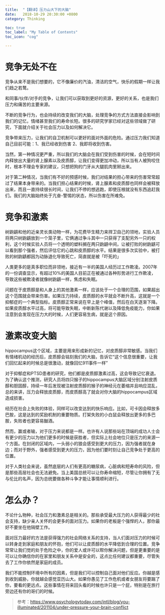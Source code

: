 ```yaml
---
title:  "【翻译】压力山大下的大脑"
date:   2018-10-29 20:30:00 +0800
category: Thinking

toc: true
toc_label: "My Table of Contents"
toc_icon: "cog"

---
```


# 竞争无处不在

竞争从来不是我们想要的，它不像廉价的汽油，清洁的空气，快乐的假期一样让我们趋之若鹜。

和同事/伙伴/对手的竞争，让我们可以获取到更好的资源，更好的关系，也是我们压力和痛苦的主要来源。

不断的竞争行为，也会持续的改变我们的大脑，处理竞争的方式方法直接会影响到我们的记忆，情绪甚至我们的寿命长短。很多的研究学家已经对这些领域做了研究，下面就介绍关于社会压力以及如何解决它。

竞争带来压力，让我们的自卫机制可以更好的面对外面的危险。通过压力我们知道自己目前可能：1、我已经收到伤害 2、我即将收到伤害。

当然，第一种情况更严重，所以我们的大脑会在我们受到伤害的时候，会在短时间内释放出大量的肾上腺素以及皮质醇，让我们变得更加冲动，所以当有人被狗咬住时，根本不理会专家的建议，只想把狗的门牙从大腿肌肉里掰出来。

对于第二种情况，当我们有不好的预感时候，我们对结果的担心带来的伤害常常超过了结果本身带来的。当我们担心结果的时候，肾上腺素和皮质醇也同样会被释放出来，而且一直持续很长时间，让我们不停的想逃跑，即使压根就没有东西追赶我们。我们的大脑始终处于亢奋-警惕的状态，所以伤害在所难免。


# 竞争和激素

树鼩鼱和他的近亲灵长类动物一样，为花费毕生精力来捍卫自己的领地，实验人员将两只树鼩鼱放到一个笼子里，它俩通过争斗其中一只获得了支配另外一只的权利，这个时候实验人员将一个透明的塑料搁在两只鼩鼱中间，让被打败的树鼩鼱可以看到那个强者，然后评估它的心跳和皮质醇的水平。结果是很多次实验中，被打败的树鼩鼱都因为动脉退化导致死亡，简直就是被「吓死的」

人类更多的是真多职位而非领地，接近有一半的美国人经历过工作欺凌。2007年的一份调查显示，有超过10%的美国人目前正在被通过各种形势进行工作欺凌，导致这些被欺凌者就像树鼩鼱一样，焦虑和失眠。

问题在于皮质醇是和人身上的其他激素一样，应该处于一个合理的范围，如果超出这个范围就会带来伤害。如果压力持续，皮质醇的水平就会不断升高，这就是一个抑郁症的一个典型指标。皮质醇正常来说在早上是个峰值，然后在白天逐渐下降。如果皮质醇水平过高，将可能导致失眠，中断新陈代谢以及降低免疫能力，你如果注意到会发现在压力大的时候，人们更容易生病，就是这个原因。

# 激素改变大脑

hippocampus这个区域，主要是用来形成新的记忆，对皮质醇非常敏感。当我们有情绪机动的经历后，皮质醇会铭刻我们的大脑，告诉它“这个信息很重要，让我们回忆起来的时候总是很激动，就像回忆911事件一样”

对于抑郁症和PTSD患者的研究，他们都是皮质醇激素过高，这会导致记忆衰退。为了确认这个推测，研究人员将四只猴子的hippocampus大脑区域分别注射皮质醇和胆固醇，持续一年后发现被注射皮质醇的猴子的神经元在萎缩并且响应混乱，总的来讲，压力会释放皮质醇，而皮质醇高了就会对你大脑的hippocampus区域造成损害。

经历在社会上失败的体验，同样可以改变达到的快乐响应。比如，可卡因会释放多巴胺，这是达到的奖励机制的重要物质。打架失败的小白鼠会释放出更多的多巴胺，失败者也更容易酗酒。

然而，赢或者输，对于压力来说都是一样。也许有人说那些站在顶端的成功人士会有更少的压力以为他们更多的时候是获胜者，但实际上社会地位只是压力的来源一个方面。在封闭的区域内，一头弱小的狼会感受到更大的压力，因为强者就在身边；而对于野外，强者感受到更大的压力，因为他们要时刻让自己竞争处于更高的位置。

对于人类社会来说，虽然底层的人们有更高的糖尿病，心脏病和短寿命的风险，但是那些高层社会也无法避免。当上美国总统可以让你寿命缩短，尽管让你拥有了无与伦比的名声，因为总统要做各种斗争才能让事情顺利进行。


# 怎么办？

不论什么物种，社会压力和激素总是相关的。那些承受最大压力的人获得最少的社会支持，缺少亲人关怀的会更多的面对压力。如果你的老板是个强悍的人，那你最好不要坐在他隔壁工作。

面对压力最好的方法是获得强力的社会网络关系的支持，当人们面对压力的时候可以转身走到家庭和朋友的怀抱，他们可以让皮质醇的水平降低到合理的位置。竞争常常让我们觉的处于危险之中，你的爱人或许可以帮你解决问题，但是更重要的是可以让你确信你的在家里和朋友关系中是安全的，这点比任何建议都重要，尽管失去了工作你依然是家庭的成员。

我们不能控制环境中所有的因素，但是我们可以控制自己面对他们反应。你越是感到收到威胁，你就越会感觉亚历山大。如果你愚见了工作危机或者女朋友将要踹了你，要看的更远点。这些事情在将来回头看的时候也许只是一个屁，特别是在旅行旁边还有你的哥们的时候。



> 参考：https://www.psychologytoday.com/intl/blog/you-illuminated/201104/under-pressure-your-brain-conflict

